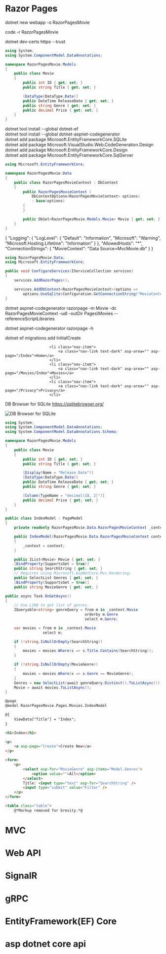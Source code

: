 # Razor Pages

dotnet new webapp -o RazorPagesMovie   

code -r RazorPagesMovie   

dotnet dev-certs https --trust   

```C#
using System;
using System.ComponentModel.DataAnnotations;

namespace RazorPagesMovie.Models
{
    public class Movie
    {
        public int ID { get; set; }
        public string Title { get; set; }

        [DataType(DataType.Date)]
        public DateTime ReleaseDate { get; set; }
        public string Genre { get; set; }
        public decimal Price { get; set; }
    }
}
```   

dotnet tool install --global dotnet-ef   
dotnet tool install --global dotnet-aspnet-codegenerator   
dotnet add package Microsoft.EntityFrameworkCore.SQLite   
dotnet add package Microsoft.VisualStudio.Web.CodeGeneration.Design   
dotnet add package Microsoft.EntityFrameworkCore.Design   
dotnet add package Microsoft.EntityFrameworkCore.SqlServer   

```C#
using Microsoft.EntityFrameworkCore;

namespace RazorPagesMovie.Data
{
    public class RazorPagesMovieContext : DbContext
    {
        public RazorPagesMovieContext (
            DbContextOptions<RazorPagesMovieContext> options)
            : base(options)
        {
        }

        public DbSet<RazorPagesMovie.Models.Movie> Movie { get; set; }
    }
}
```   

{
  "Logging": {
    "LogLevel": {
      "Default": "Information",
      "Microsoft": "Warning",
      "Microsoft.Hosting.Lifetime": "Information"
    }
  },
  "AllowedHosts": "*",
  "ConnectionStrings": {
    "MovieContext": "Data Source=MvcMovie.db"
  }
}   

```C#
using RazorPagesMovie.Data;
using Microsoft.EntityFrameworkCore;

public void ConfigureServices(IServiceCollection services)
{
    services.AddRazorPages();

    services.AddDbContext<RazorPagesMovieContext>(options =>
        options.UseSqlite(Configuration.GetConnectionString("MovieContext")));
}
```   

dotnet aspnet-codegenerator razorpage -m Movie -dc RazorPagesMovieContext -udl -outDir Pages\Movies --referenceScriptLibraries   

dotnet aspnet-codegenerator razorpage -h   

dotnet ef migrations add InitialCreate    

                        <li class="nav-item">
                            <a class="nav-link text-dark" asp-area="" asp-page="/Index">Home</a>
                        </li>
                        <li class="nav-item">
                            <a class="nav-link text-dark" asp-area="" asp-page="/Movies/Index">Movies</a>
                        </li>
                        <li class="nav-item">
                            <a class="nav-link text-dark" asp-area="" asp-page="/Privacy">Privacy</a>
                        </li>   

DB Browser for SQLite <https://sqlitebrowser.org/>   

![DB Browser for SQLite](https://images.gitee.com/uploads/images/2020/0811/164951_c01f0cff_7799879.png)   

```C#
using System;
using System.ComponentModel.DataAnnotations;
using System.ComponentModel.DataAnnotations.Schema;

namespace RazorPagesMovie.Models
{
    public class Movie
    {
        public int ID { get; set; }
        public string Title { get; set; }

        [Display(Name = "Release Date")]
        [DataType(DataType.Date)]
        public DateTime ReleaseDate { get; set; }
        public string Genre { get; set; }

        [Column(TypeName = "decimal(18, 2)")]
        public decimal Price { get; set; }
    }
}
```   

```C#
public class IndexModel : PageModel
{
    private readonly RazorPagesMovie.Data.RazorPagesMovieContext _context;

    public IndexModel(RazorPagesMovie.Data.RazorPagesMovieContext context)
    {
        _context = context;
    }

    public IList<Movie> Movie { get; set; }
    [BindProperty(SupportsGet = true)]
    public string SearchString { get; set; }
    // Requires using Microsoft.AspNetCore.Mvc.Rendering;
    public SelectList Genres { get; set; }
    [BindProperty(SupportsGet = true)]
    public string MovieGenre { get; set; }
```   

```C#
public async Task OnGetAsync()
{
    // Use LINQ to get list of genres.
    IQueryable<string> genreQuery = from m in _context.Movie
                                    orderby m.Genre
                                    select m.Genre;

    var movies = from m in _context.Movie
                 select m;

    if (!string.IsNullOrEmpty(SearchString))
    {
        movies = movies.Where(s => s.Title.Contains(SearchString));
    }

    if (!string.IsNullOrEmpty(MovieGenre))
    {
        movies = movies.Where(x => x.Genre == MovieGenre);
    }
    Genres = new SelectList(await genreQuery.Distinct().ToListAsync());
    Movie = await movies.ToListAsync();
}
```

```html
@page   
@model RazorPagesMovie.Pages.Movies.IndexModel

@{   
    ViewData["Title"] = "Index";
}   

<h1>Index</h1>

<p>   
    <a asp-page="Create">Create New</a>
</p>   

<form>   
    <p>   
        <select asp-for="MovieGenre" asp-items="Model.Genres">   
            <option value="">All</option>   
        </select>   
        Title: <input type="text" asp-for="SearchString" />   
        <input type="submit" value="Filter" />   
    </p>   
</form>   

<table class="table">   
    @*Markup removed for brevity.*@      
```


# MVC

# Web API

# SignalR

# gRPC

# EntityFramework(EF) Core

# asp dotnet core api